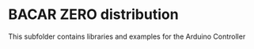 # BACAR ZERO distribution #

This subfolder contains libraries and examples for the Arduino Controller


